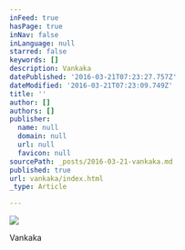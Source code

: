 ```yaml
---
inFeed: true
hasPage: true
inNav: false
inLanguage: null
starred: false
keywords: []
description: Vankaka
datePublished: '2016-03-21T07:23:27.757Z'
dateModified: '2016-03-21T07:23:09.749Z'
title: ''
author: []
authors: []
publisher:
  name: null
  domain: null
  url: null
  favicon: null
sourcePath: _posts/2016-03-21-vankaka.md
published: true
url: vankaka/index.html
_type: Article

---
```

![](https://the-grid-user-content.s3-us-west-2.amazonaws.com/468592a5-79c3-4b96-8147-0f3059a813c3.jpg)

Vankaka